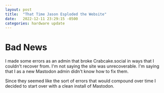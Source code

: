 ```yaml
---
layout: post
title:  "That Time Jason Esploded the Website"
date:   2022-12-11 23:29:15 -0500
categories: hardware update
---
```


# Bad News

I made some errors as an admin that broke Crabcake.social in ways that I couldn't recover from. I'm not saying the site was unrecoverable. I'm saying that I as a new Mastodon admin didn't know how to fix them.

Since they seemed like the sort of errors that would compound over time I decided to start over with a clean install of Mastodon.
